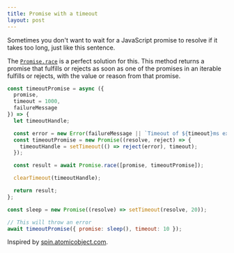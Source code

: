 ```yaml
---
title: Promise with a timeout
layout: post
---
```


Sometimes you don't want to wait for a JavaScript promise to resolve if it takes too long, just like this sentence.

The [`Promise.race`](https://developer.mozilla.org/en-US/docs/Web/JavaScript/Reference/Global_Objects/Promise/race) is a perfect solution for this. This method returns a promise that fulfills or rejects as soon as one of the promises in an iterable fulfills or rejects, with the value or reason from that promise. 

```js
const timeoutPromise = async ({
  promise,
  timeout = 1000,
  failureMessage
}) => {
  let timeoutHandle;

  const error = new Error(failureMessage || `Timeout of ${timeout}ms exceeded`);
  const timeoutPromise = new Promise((resolve, reject) => {
    timeoutHandle = setTimeout(() => reject(error), timeout);
  });

  const result = await Promise.race([promise, timeoutPromise]);

  clearTimeout(timeoutHandle);

  return result;
};

const sleep = new Promise((resolve) => setTimeout(resolve, 20));

// This will throw an error
await timeoutPromise({ promise: sleep(), timeout: 10 });
```

Inspired by [spin.atomicobject.com](https://spin.atomicobject.com/2020/01/16/timeout-promises-nodejs/).
